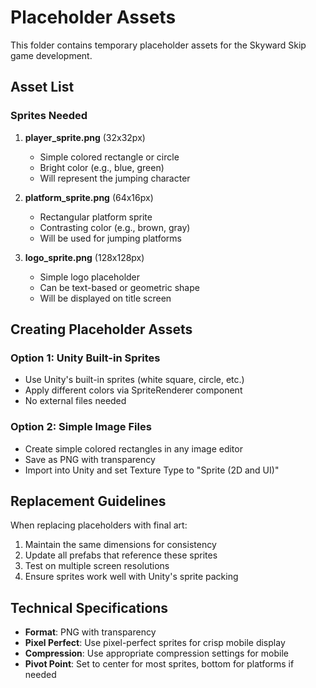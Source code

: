 # Placeholder Assets

This folder contains temporary placeholder assets for the Skyward Skip game development.

## Asset List

### Sprites Needed

1. **player_sprite.png** (32x32px)
   - Simple colored rectangle or circle
   - Bright color (e.g., blue, green)
   - Will represent the jumping character

2. **platform_sprite.png** (64x16px)
   - Rectangular platform sprite
   - Contrasting color (e.g., brown, gray)
   - Will be used for jumping platforms

3. **logo_sprite.png** (128x128px)
   - Simple logo placeholder
   - Can be text-based or geometric shape
   - Will be displayed on title screen

## Creating Placeholder Assets

### Option 1: Unity Built-in Sprites
- Use Unity's built-in sprites (white square, circle, etc.)
- Apply different colors via SpriteRenderer component
- No external files needed

### Option 2: Simple Image Files
- Create simple colored rectangles in any image editor
- Save as PNG with transparency
- Import into Unity and set Texture Type to "Sprite (2D and UI)"

## Replacement Guidelines

When replacing placeholders with final art:
1. Maintain the same dimensions for consistency
2. Update all prefabs that reference these sprites
3. Test on multiple screen resolutions
4. Ensure sprites work well with Unity's sprite packing

## Technical Specifications

- **Format**: PNG with transparency
- **Pixel Perfect**: Use pixel-perfect sprites for crisp mobile display
- **Compression**: Use appropriate compression settings for mobile
- **Pivot Point**: Set to center for most sprites, bottom for platforms if needed
